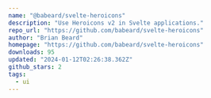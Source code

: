 ```yaml
---
name: "@babeard/svelte-heroicons"
description: "Use Heroicons v2 in Svelte applications."
repo_url: "https://github.com/babeard/svelte-heroicons"
author: "Brian Beard"
homepage: "https://github.com/babeard/svelte-heroicons"
downloads: 95
updated: "2024-01-12T02:26:38.362Z"
github_stars: 2
tags: 
  - ui
---
```


